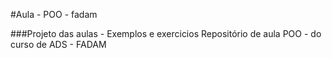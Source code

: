 #Aula - POO - fadam

###Projeto das aulas - Exemplos e exercicios
Repositório de aula POO - do curso de ADS - FADAM
